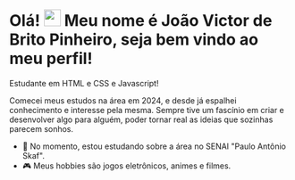 <h1 align="left">Olá! <img src="https://raw.githubusercontent.com/kaueMarques/kaueMarques/master/hi.gif" height="30px"> Meu nome é João Victor de Brito Pinheiro, seja bem vindo ao meu perfil! </h1>

Estudante em HTML e CSS e Javascript!

Comecei meus estudos na área em 2024, e desde já espalhei conhecimento e interesse pela mesma.
Sempre tive um fascínio em criar e desenvolver algo para alguém, poder tornar real as ideias que sozinhas parecem sonhos.

- 📖 No momento, estou estudando sobre a área no SENAI "Paulo Antônio Skaf".
- 🎮 Meus hobbies são jogos eletrônicos, animes e filmes.

<!---
Primordis/Primordis is a ✨ special ✨ repository because its `README.md` (this file) appears on your GitHub profile.
You can click the Preview link to take a look at your changes.
--->
